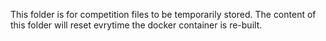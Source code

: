 This folder is for competition files to be temporarily stored. The content of this folder will reset evrytime the docker container is re-built.